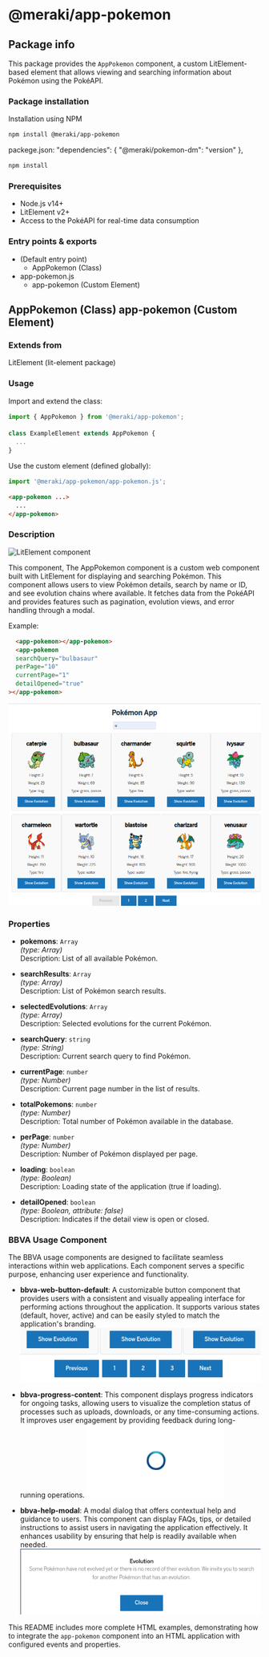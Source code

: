 # @meraki/app-pokemon

## Package info

This package provides the `AppPokemon` component, a custom LitElement-based element that allows viewing and searching information about Pokémon using the PokéAPI.

### Package installation

Installation using NPM

```bash
npm install @meraki/app-pokemon 
```
packege.json:  "dependencies": {
    "@meraki/pokemon-dm": "version"
  },
 
```bash
npm install 
``` 
### Prerequisites

- Node.js v14+
- LitElement v2+
- Access to the PokéAPI for real-time data consumption

### Entry points & exports

- (Default entry point)
  - AppPokemon (Class)
- app-pokemon.js
  - app-pokemon (Custom Element)


## AppPokemon (Class) app-pokemon (Custom Element) 

### Extends from

LitElement (lit-element package)

### Usage

Import and extend the class:

```js
import { AppPokemon } from '@meraki/app-pokemon';

class ExampleElement extends AppPokemon {
  ...
}
```

Use the custom element (defined globally):

```js
import '@meraki/app-pokemon/app-pokemon.js';
```

```html
<app-pokemon ...>
  ...
</app-pokemon>
```

### Description

![LitElement component](https://img.shields.io/badge/litElement-component-blue.svg)

This component, The AppPokemon component is a custom web component built with LitElement for displaying and searching Pokémon. This component allows users to view Pokémon details, search by name or ID, and see evolution chains where available. It fetches data from the PokéAPI and provides features such as pagination, evolution views, and error handling through a modal.

Example:

```html
  <app-pokemon></app-pokemon>
  <app-pokemon
  searchQuery="bulbasaur"
  perPage="10"
  currentPage="1"
  detailOpened="true"
></app-pokemon>

```
![app-pokemon](resource/pokemon-ui.png)


### Properties

- **pokemons**: `Array`  
  _(type: Array)_  
  Description: List of all available Pokémon.

- **searchResults**: `Array`  
  _(type: Array)_  
  Description: List of Pokémon search results.

- **selectedEvolutions**: `Array`  
  _(type: Array)_  
  Description: Selected evolutions for the current Pokémon.

- **searchQuery**: `string`  
  _(type: String)_  
  Description: Current search query to find Pokémon.

- **currentPage**: `number`  
  _(type: Number)_  
  Description: Current page number in the list of results.

- **totalPokemons**: `number`  
  _(type: Number)_  
  Description: Total number of Pokémon available in the database.

- **perPage**: `number`  
  _(type: Number)_  
  Description: Number of Pokémon displayed per page.

- **loading**: `boolean`  
  _(type: Boolean)_  
  Description: Loading state of the application (true if loading).

- **detailOpened**: `boolean`  
  _(type: Boolean, attribute: false)_  
  Description: Indicates if the detail view is open or closed.

### BBVA Usage Component

The BBVA usage components are designed to facilitate seamless interactions within web applications. Each component serves a specific purpose, enhancing user experience and functionality.

- **bbva-web-button-default**: A customizable button component that provides users with a consistent and visually appealing interface for performing actions throughout the application. It supports various states (default, hover, active) and can be easily styled to match the application's branding.
![bbva-web-button-default](resource/button.png)


- **bbva-progress-content**: This component displays progress indicators for ongoing tasks, allowing users to visualize the completion status of processes such as uploads, downloads, or any time-consuming actions. It improves user engagement by providing feedback during long-running operations.
![bbva-progress-content](resource/progress.png)


- **bbva-help-modal**: A modal dialog that offers contextual help and guidance to users. This component can display FAQs, tips, or detailed instructions to assist users in navigating the application effectively. It enhances usability by ensuring that help is readily available when needed.
![bbva-help-modal](resource/modal.png)



This README includes more complete HTML examples, demonstrating how to integrate the `app-pokemon` component into an HTML application with configured events and properties.